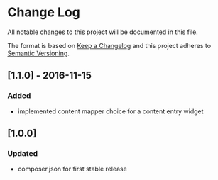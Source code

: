 # Change Log
All notable changes to this project will be documented in this file.

The format is based on [Keep a Changelog](http://keepachangelog.com/)
and this project adheres to [Semantic Versioning](http://semver.org/).

## [1.1.0] - 2016-11-15
### Added
- implemented content mapper choice for a content entry widget

## [1.0.0]
### Updated
- composer.json for first stable release
